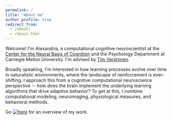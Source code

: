 ```yaml
---
permalink: /
title: "About me"
author_profile: true
redirect_from:
  - /about/
  - /about.html
---
```


<!-- ---
permalink: /
title: ""
excerpt: ""
author_profile: true
redirect_from:
  - /about/
  - /about.html
---
 -->


Welcome! I'm Alexandria, a computational cognitive neuroscientist at the [Center for the Neural Basis of Cognition](https://www.cnbc.cmu.edu/) and the Psychology Department at Carnegie Mellon University. I'm advised by [Tim Verstynen](https://www.cmu.edu/dietrich/psychology/cognitiveaxon/members.html).

Broadly speaking, I'm interested in how learning processes evolve over time in naturalistic environments, where the landscape of reinforcement is ever-shifting. I approach this from a cognitive computational neuroscience perspective -- how does the brain implement the underlying learning algorithms that drive adaptive behavior? To get at this, I combine computational modeling, neuroimaging, physiological measures, and behavioral methods.

Go [![here](../images/defense_title.jpg)](https://www.youtube.com/watch?v=Cu29DsmkOow "here")
 for an overview of my work.
